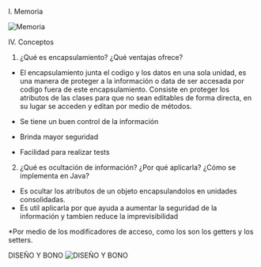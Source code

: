 I. Memoria

![Memoria](https://user-images.githubusercontent.com/78030533/110184986-35e04000-7ddf-11eb-89bc-6dff060326b0.png)









IV. Conceptos

1. ¿Qué es encapsulamiento? ¿Qué ventajas ofrece?

* El encapsulamiento junta el codigo y los datos en una sola unidad, es una manera de proteger a la información o data de ser accesada por codigo fuera de este encapsulamiento. Consiste en proteger los atributos de las clases para que no sean editables de forma directa, en su lugar se acceden y editan por medio de métodos. 

* Se tiene un buen control de la información 
* Brinda mayor seguridad
* Facilidad para realizar tests

2. ¿Qué es ocultación de información? ¿Por qué aplicarla? ¿Cómo se implementa en Java?

* Es ocultar los atributos de un objeto encapsulandolos en unidades consolidadas. 
* Es util aplicarla por que ayuda a aumentar la seguridad de la información y tambien reduce la imprevisibilidad

*Por medio de los modificadores de acceso,  como los son los getters y los setters. 

DISEÑO Y BONO
![DISEÑO Y BONO](https://user-images.githubusercontent.com/78030533/111010076-700f8b80-8363-11eb-93f8-48eeb51b1755.png)

